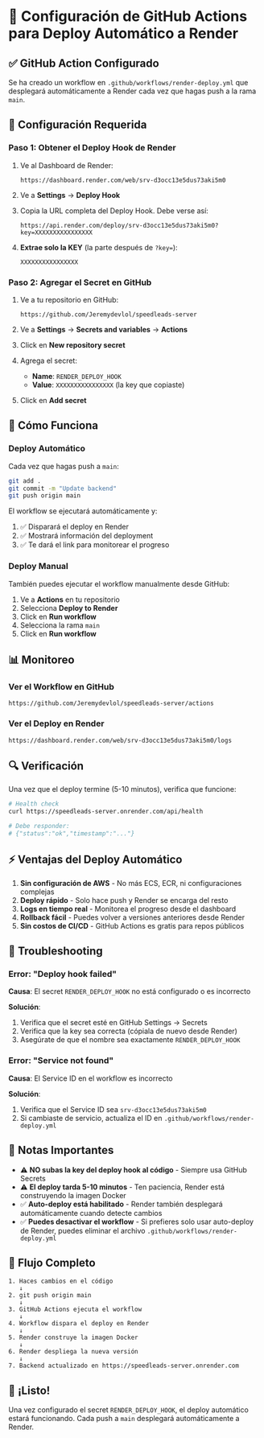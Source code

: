 # 🔄 Configuración de GitHub Actions para Deploy Automático a Render

## ✅ GitHub Action Configurado

Se ha creado un workflow en `.github/workflows/render-deploy.yml` que desplegará automáticamente a Render cada vez que hagas push a la rama `main`.

## 🔧 Configuración Requerida

### Paso 1: Obtener el Deploy Hook de Render

1. Ve al Dashboard de Render:
   ```
   https://dashboard.render.com/web/srv-d3occ13e5dus73aki5m0
   ```

2. Ve a **Settings** → **Deploy Hook**

3. Copia la URL completa del Deploy Hook. Debe verse así:
   ```
   https://api.render.com/deploy/srv-d3occ13e5dus73aki5m0?key=XXXXXXXXXXXXXXXX
   ```

4. **Extrae solo la KEY** (la parte después de `?key=`):
   ```
   XXXXXXXXXXXXXXXX
   ```

### Paso 2: Agregar el Secret en GitHub

1. Ve a tu repositorio en GitHub:
   ```
   https://github.com/Jeremydevlol/speedleads-server
   ```

2. Ve a **Settings** → **Secrets and variables** → **Actions**

3. Click en **New repository secret**

4. Agrega el secret:
   - **Name**: `RENDER_DEPLOY_HOOK`
   - **Value**: `XXXXXXXXXXXXXXXX` (la key que copiaste)

5. Click en **Add secret**

## 🚀 Cómo Funciona

### Deploy Automático
Cada vez que hagas push a `main`:

```bash
git add .
git commit -m "Update backend"
git push origin main
```

El workflow se ejecutará automáticamente y:
1. ✅ Disparará el deploy en Render
2. ✅ Mostrará información del deployment
3. ✅ Te dará el link para monitorear el progreso

### Deploy Manual
También puedes ejecutar el workflow manualmente desde GitHub:

1. Ve a **Actions** en tu repositorio
2. Selecciona **Deploy to Render**
3. Click en **Run workflow**
4. Selecciona la rama `main`
5. Click en **Run workflow**

## 📊 Monitoreo

### Ver el Workflow en GitHub
```
https://github.com/Jeremydevlol/speedleads-server/actions
```

### Ver el Deploy en Render
```
https://dashboard.render.com/web/srv-d3occ13e5dus73aki5m0/logs
```

## 🔍 Verificación

Una vez que el deploy termine (5-10 minutos), verifica que funcione:

```bash
# Health check
curl https://speedleads-server.onrender.com/api/health

# Debe responder:
# {"status":"ok","timestamp":"..."}
```

## ⚡ Ventajas del Deploy Automático

1. **Sin configuración de AWS** - No más ECS, ECR, ni configuraciones complejas
2. **Deploy rápido** - Solo hace push y Render se encarga del resto
3. **Logs en tiempo real** - Monitorea el progreso desde el dashboard
4. **Rollback fácil** - Puedes volver a versiones anteriores desde Render
5. **Sin costos de CI/CD** - GitHub Actions es gratis para repos públicos

## 🐛 Troubleshooting

### Error: "Deploy hook failed"
**Causa**: El secret `RENDER_DEPLOY_HOOK` no está configurado o es incorrecto

**Solución**:
1. Verifica que el secret esté en GitHub Settings → Secrets
2. Verifica que la key sea correcta (cópiala de nuevo desde Render)
3. Asegúrate de que el nombre sea exactamente `RENDER_DEPLOY_HOOK`

### Error: "Service not found"
**Causa**: El Service ID en el workflow es incorrecto

**Solución**:
1. Verifica que el Service ID sea `srv-d3occ13e5dus73aki5m0`
2. Si cambiaste de servicio, actualiza el ID en `.github/workflows/render-deploy.yml`

## 📝 Notas Importantes

- ⚠️ **NO subas la key del deploy hook al código** - Siempre usa GitHub Secrets
- ⚠️ **El deploy tarda 5-10 minutos** - Ten paciencia, Render está construyendo la imagen Docker
- ✅ **Auto-deploy está habilitado** - Render también desplegará automáticamente cuando detecte cambios
- ✅ **Puedes desactivar el workflow** - Si prefieres solo usar auto-deploy de Render, puedes eliminar el archivo `.github/workflows/render-deploy.yml`

## 🎯 Flujo Completo

```
1. Haces cambios en el código
   ↓
2. git push origin main
   ↓
3. GitHub Actions ejecuta el workflow
   ↓
4. Workflow dispara el deploy en Render
   ↓
5. Render construye la imagen Docker
   ↓
6. Render despliega la nueva versión
   ↓
7. Backend actualizado en https://speedleads-server.onrender.com
```

## 🎉 ¡Listo!

Una vez configurado el secret `RENDER_DEPLOY_HOOK`, el deploy automático estará funcionando. Cada push a `main` desplegará automáticamente a Render.
